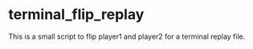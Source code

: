 # terminal_flip_replay
This is a small script to flip player1 and player2 for a terminal replay file.
